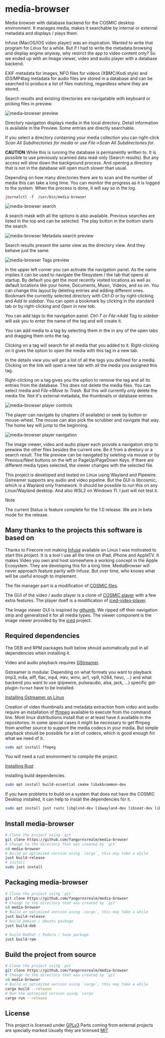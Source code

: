 # media-browser

Media browser with database backend for the COSMIC desktop environment. It manages media, makes it searchable by internal or external metadata and displays / plays them.

Infuse (MacOS/IOS video player) was an inspiration. Wanted to write that program for Linux for a while. But if I had to write the metadata browsing and display engine anyway, why restrict the app to video content only? So we ended up with an Image viewer, video and audio player with a database backend.

EXIF metadata for images, NFO files for videos (XBMC/Kodi style) and ID3/MP4tag metadata for audio files are stored in a database and can be searched to produce a list of files matching, regardless where they are stored.

Search results and existing directories are navigatable with keyboard or picking files in preview.

![media-browser preview](res/media-browsewr.png)

Directory navigation displays media in the local directory. Detail information is available in the Preview. Some entries are directly searchable.

If you select a directory containing your media collection you can right-click *Scan All Subdirectories for media* or use *File->Scan All Subdirectories for*.

**CAUTION** While this is running the database is permanently written to. It is possible to use previously scanned data read-only (Search results). But any access will slow down the background process. And opening a directory that is not in the database will open much slower than usual.

Depending on how many directories there are to scan and the number of media this can take a long time. You can monitor the progress as it is logged to the system. When the process is done, it will say so in the log.

```Shell
journalctl -f  /usr/bin/media-browser
```

![media-browser search](res/media-browsesr.png)

A search mask with all the options is also available. Previous searches are listed in the top and can be selected. The play button in the bottom starts the search.

![media-browser Metadata search preview](res/media-browsear.png)

Search results present the same view as the directory view. And they behave just the same.

![media-browser Tags preview](res/media-browset.png)

In the upper left corner you can activate the navigation panel. As the name implies it can be used to navigate the filesystem / the tab that opens at startup. By default you get the most recently visited locations as well as default locations like your home, Documents, Music, Videos, and so on. You can change this layout by deleting entries and adding different ones. Bookmark the currently selected directory with *Ctrl-D* or by right-clicking and *Add to sidebar*. You can open a bookmark by clicking in the standard tab or by right-clicking and *Open in new tab*.

You can add tags to the navigation panel. *Ctrl-T* or *File->Add Tag to sidebar* will ask you to enter the name of the tag and will create it.

You can add media to a tag by selecting them in the in any of the open tabs and dragging them onto the tag.

Clicking on a tag will search for all media that you added to it. Right-clicking on it gives the option to open the media with this tag in a new tab.

In the details view you will get a list of all the tags you defined for a media. Clicking on the link will open a new tab with all the media you assigned this tag.

Right-clicking on a tag gives you the option to remove the tag and all its entries from the database. This does not delete the media files. You can select media and *File->Move to Trash*. But this will currently only delete the media file. Not it's external metadata, the thumbnails or database entries.

![media-browser player controls](res/media-browsepr.png)

The player can navigate by chapters (if available) or seek by button or mouse-wheel. The mouse can also pick the scrubber and navigate that way. The home key will jump to the beginning.

![media-browser player navigation](res/media-browseor.png)

The image viewer, video and audio player each provide a navigation strip to prewiew the other files besides the current one. Be it from a diretory or a search result. The file preview can be navigated by seleting via mouse or by Previous/Next buttons on the left or PageUp/PageDown Keys. If there are different media types selected, the viewer changes with the selected file.

This project is developed and tested on Linux using Wayland and Pipewire. Gstreamer supports any audio and video pipeline. But the GUI is libcosmic, which is a Wayland only framework. It should be possible to run this on any Linux/Wayland desktop. And also WSL2 on Windows 11. I just will not test it.

> [!NOTE]
> The current Status is feature complete for the 1.0 release. We are in beta mode for the release.

## Many thanks to the projects this software is based on

Thanks to Firecore not making [Infuse](https://firecore.com/infuse) available on Linux I was motivated to start this project. It is a tool I use all the time on iPad, iPhone and AppleTV. It makes Video you own and host somewhere a working concept in the Apple Ecosystem. They are developing this for a long time. MediaBrowser will never approach feature parity with Infuse. But over time, who knows what will be useful enough to implement.

The file manager part is a modification of [COSMIC files](https://github.com/pop-os/cosmic-files).

The GUI of the video / audio player is a clone of [COSMIC player](https://github.com/pop-os/cosmic-player) with a few extra features. The player itself is a modification of [iced-video-player](https://github.com/jazzfool/iced_video_player).

The Image viewer GUI is inspired by [gthumb](https://gitlab.gnome.org/GNOME/gthumb). We ripped off their navigation strip and generalized it for all media types. The viewer component is the image viewer provided by the [iced](https://github.com/iced-rs/iced) project.

## Required dependencies

The DEB and RPM packages built below should automatically pull in all dependencies when installing it.

Video and audio playback requires [GStreamer](https://gstreamer.freedesktop.org/).

Gstreamer is modular. Depending on what formats you want to playback (mp3, m4a, aiff, flac, mp4, mkv, wmv, av1, vp9, h264, hevc, ...) and what backend you want to use (pipewire, pulseaudio, alsa, jack, ...) specific gst-plugin-`format` have to be installed.

[Installing Gstreamer on Linux](https://gstreamer.freedesktop.org/documentation/installing/on-linux.html?gi-language=c)

Creation of video thumbnails and metadata extraction from video and audio require an installation of [ffmpeg](https://www.ffmpeg.org/) available to execute from the command line. Most linux distributions install that or at least have it available in the repositories. In some special cases it might be necessary to get ffmpeg from another source to support the media codecs in your media. But simple playback should be possible for a lot of codecs, which is good enough for what we need of it.

```sh
sudo apt install ffmpeg
```

You will need a rust environment to compile the project.

[Installing Rust](https://www.rust-lang.org/tools/install)

Installing build dependencies.

```sh
sudo apt install build-essential cmake libxkbcommon-dev
```

If you have problems to build on a system that does not have the COSMIC Desktop installed, it can help to install the dependencies for it.

```sh
sudo apt install just rustc libglvnd-dev libwayland-dev libseat-dev libxkbcommon-dev libinput-dev udev dbus libdbus-1-dev libsystemd-dev libpixman-1-dev libssl-dev libflatpak-dev libpulse-dev pop-launcher libexpat1-dev libfontconfig-dev libfreetype-dev mold cargo libgbm-dev libclang-dev libpipewire-0.3-dev libpam0g-dev -y
```

## Install media-browser

```sh
# Clone the project using `git`
git clone https://github.com/fangornsrealm/media-browser
# Change to the directory that was created by `git`
cd media-browser
# Build an optimized version using `cargo`, this may take a while
just build-release
# install
sudo just install
```

## Packaging media-browser

```sh
# Clone the project using `git`
git clone https://github.com/fangornsrealm/media-browser
# Change to the directory that was created by `git`
cd media-browser
# Build an optimized version using `cargo`, this may take a while
just build-release
# build Debian / Ubuntu package
just build-deb

# build Redhat / Fedora / Suse package 
just build-rpm
```


## Build the project from source

```sh
# Clone the project using `git`
git clone https://github.com/fangornsrealm/media-browser
# Change to the directory that was created by `git`
cd media-browser
# Build an optimized version using `cargo`, this may take a while
cargo build --release
# Run the optimized version using `cargo`
cargo run --release
```

## License

This project is licensed under [GPLv3](LICENSE)
Parts coming from external projects are specially marked
Usually they are licensed [MIT](http://opensource.org/licenses/MIT)
